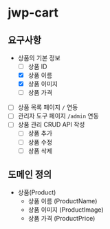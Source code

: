 # jwp-cart

## 요구사항

- 상품의 기본 정보
    - [ ] 상품 ID
    - [x] 상품 이름
    - [x] 상품 이미지
    - [ ] 상품 가격
- [ ] 상품 목록 페이지 `/` 연동
- [ ] 관리자 도구 페이지 `/admin` 연동
- [ ] 상품 관리 CRUD API 작성
  - [ ] 상품 추가
  - [ ] 상품 수정
  - [ ] 상품 삭제

## 도메인 정의

- 상품(Product)
  - 상품 이름 (ProductName)
  - 상품 이미지 (ProductImage)
  - 상품 가격 (ProductPrice)